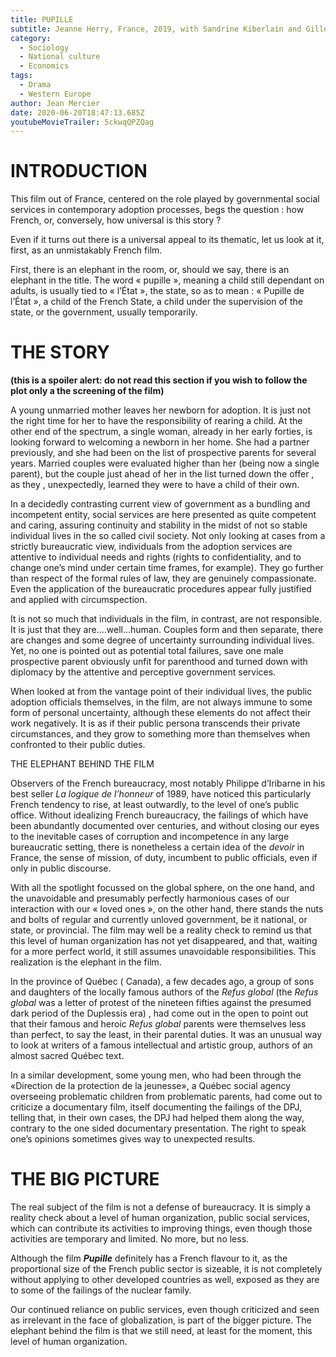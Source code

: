 ```yaml
---
title: PUPILLE
subtitle: Jeanne Herry, France, 2019, with Sandrine Kiberlain and Gilles Lellouche
category:
  - Sociology
  - National culture
  - Economics
tags:
  - Drama
  - Western Europe
author: Jean Mercier
date: 2020-06-20T18:47:13.685Z
youtubeMovieTrailer: 5ckwqQPZQag
---
```

# INTRODUCTION

This film out of France, centered on the role played by governmental social services in contemporary adoption processes, begs the question : how French, or, conversely, how universal is this story ?

Even if it turns out there is a universal appeal to its thematic, let us look at it, first, as an unmistakably French film.

First, there is an elephant in the room, or, should we say, there is an elephant in the title. The word « pupille », meaning a child still dependant on adults, is usually tied to « l’État », the state, so as to mean : « Pupille de l’État », a child of the French State, a child under the supervision of the state, or the government, usually temporarily.

# THE STORY

**(this is a spoiler alert: do not read this section if you wish to follow the plot only a the screening of the film)**

A young unmarried mother leaves her newborn for adoption. It is just not the right time for her to have the responsibility of rearing a child. At the other end of the spectrum, a single woman, already in her early forties, is looking forward to welcoming a newborn in her home. She had a partner previously, and she had been on the list of prospective parents for several years. Married couples were evaluated higher than her (being now a single parent), but the couple just ahead of her in the list turned down the offer , as they , unexpectedly, learned they were to have a child of their own.

In a decidedly contrasting current view of government as a bundling and incompetent entity, social services are here presented as quite competent and caring, assuring continuity and stability in the midst of not so stable individual lives in the so called civil society. Not only looking at cases from a strictly bureaucratic view, individuals from the adoption services are attentive to individual needs and rights (rights to confidentiality, and to change one’s mind under certain time frames, for example). They go further than respect of the formal rules of law, they are genuinely compassionate. Even the application of the bureaucratic procedures appear fully justified and applied with circumspection.

It is not so much that individuals in the film, in contrast, are not responsible. It is just that they are….well…human. Couples form and then separate, there are changes and some degree of uncertainty surrounding individual lives. Yet, no one is pointed out as potential total failures, save one male prospective parent obviously unfit for parenthood and turned down with diplomacy by the attentive and perceptive government services.

When looked at from the vantage point of their individual lives, the public adoption officials themselves, in the film, are not always immune to some form of personal uncertainty, although these elements do not affect their work negatively. It is as if their public persona transcends their private circumstances, and they grow to something more than themselves when confronted to their public duties.

THE ELEPHANT BEHIND THE FILM

Observers of the French bureaucracy, most notably Philippe d’Iribarne in his best seller *La logique de l’honneur* of 1989, have noticed this particularly French tendency to rise, at least outwardly, to the level of one’s public office. Without idealizing French bureaucracy, the failings of which have been abundantly documented over centuries, and without closing our eyes to the inevitable cases of corruption and incompetence in any large bureaucratic setting, there is nonetheless a certain idea of the *devoir* in France, the sense of mission, of duty, incumbent to public officials, even if only in public discourse.

With all the spotlight focussed on the global sphere, on the one hand, and the unavoidable and presumably perfectly harmonious cases of our interaction with our « loved ones », on the other hand, there stands the nuts and bolts of regular and currently unloved government, be it national, or state, or provincial. The film may well be a reality check to remind us that this level of human organization has not yet disappeared, and that, waiting for a more perfect world, it still assumes unavoidable responsibilities. This realization is the elephant in the film.

In the province of Québec ( Canada), a few decades ago, a group of sons and daughters of the locally famous authors of the *Refus global* (the *Refus global* was a letter of protest of the nineteen fifties against the presumed dark period of the Duplessis era) , had come out in the open to point out that their famous and heroic *Refus global* parents were themselves less than perfect, to say the least, in their parental duties. It was an unusual way to look at writers of a famous intellectual and artistic group, authors of an almost sacred Québec text.

In a similar development, some young men, who had been through the «Direction de la protection de la jeunesse», a Québec social agency overseeing problematic children from problematic parents, had come out to criticize a documentary film, itself documenting the failings of the DPJ, telling that, in their own cases, the DPJ had helped them along the way, contrary to the one sided documentary presentation. The right to speak one’s opinions sometimes gives way to unexpected results.

# THE BIG PICTURE

The real subject of the film is not a defense of bureaucracy. It is simply a reality check about a level of human organization, public social services, which can contribute its activities to improving things, even though those activities are temporary and limited. No more, but no less.

Although the film ***Pupille*** definitely has a French flavour to it, as the proportional size of the French public sector is sizeable, it is not completely without applying to other developed countries as well, exposed as they are to some of the failings of the nuclear family.

Our continued reliance on public services, even though criticized and seen as irrelevant in the face of globalization, is part of the bigger picture. The elephant behind the film is that we still need, at least for the moment, this level of human organization.